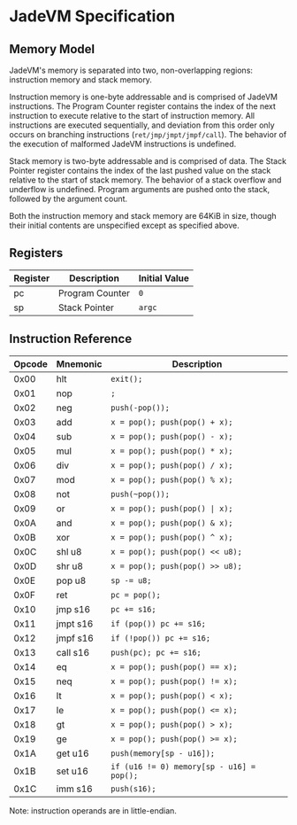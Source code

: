 # JadeVM Specification

## Memory Model
JadeVM's memory is separated into two, non-overlapping regions: instruction memory and stack memory.

Instruction memory is one-byte addressable and is comprised of JadeVM instructions. The Program Counter register
contains the index of the next instruction to execute relative to the start of instruction memory. All instructions are
executed sequentially, and deviation from this order only occurs on branching instructions (`ret/jmp/jmpt/jmpf/call`).
The behavior of the execution of malformed JadeVM instructions is undefined.

Stack memory is two-byte addressable and is comprised of data. The Stack Pointer register contains the index of the last
pushed value on the stack relative to the start of stack memory. The behavior of a stack overflow and underflow is
undefined. Program arguments are pushed onto the stack, followed by the argument count.

Both the instruction memory and stack memory are 64KiB in size, though their initial contents are unspecified except
as specified above.

## Registers
Register | Description     | Initial Value
---------|-----------------|--------------
pc       | Program Counter | `0`
sp       | Stack Pointer   | `argc`

## Instruction Reference
Opcode | Mnemonic   | Description
-------|------------|-------------------------------
0x00   | hlt        | `exit();`
0x01   | nop        | `;`
0x02   | neg        | `push(-pop());`
0x03   | add        | `x = pop(); push(pop() + x);`
0x04   | sub        | `x = pop(); push(pop() - x);`
0x05   | mul        | `x = pop(); push(pop() * x);`
0x06   | div        | `x = pop(); push(pop() / x);`
0x07   | mod        | `x = pop(); push(pop() % x);`
0x08   | not        | `push(~pop());`
0x09   | or         | `x = pop(); push(pop() \| x);`
0x0A   | and        | `x = pop(); push(pop() & x);`
0x0B   | xor        | `x = pop(); push(pop() ^ x);`
0x0C   | shl u8     | `x = pop(); push(pop() << u8);`
0x0D   | shr u8     | `x = pop(); push(pop() >> u8);`
0x0E   | pop u8     | `sp -= u8;`
0x0F   | ret        | `pc = pop();`
0x10   | jmp s16    | `pc += s16;`
0x11   | jmpt s16   | `if (pop()) pc += s16;`
0x12   | jmpf s16   | `if (!pop()) pc += s16;`
0x13   | call s16   | `push(pc); pc += s16;`
0x14   | eq         | `x = pop(); push(pop() == x);`
0x15   | neq        | `x = pop(); push(pop() != x);`
0x16   | lt         | `x = pop(); push(pop() < x);`
0x17   | le         | `x = pop(); push(pop() <= x);`
0x18   | gt         | `x = pop(); push(pop() > x);`
0x19   | ge         | `x = pop(); push(pop() >= x);`
0x1A   | get u16    | `push(memory[sp - u16]);`
0x1B   | set u16    | `if (u16 != 0) memory[sp - u16] = pop();`
0x1C   | imm s16    | `push(s16);`

Note: instruction operands are in little-endian.
